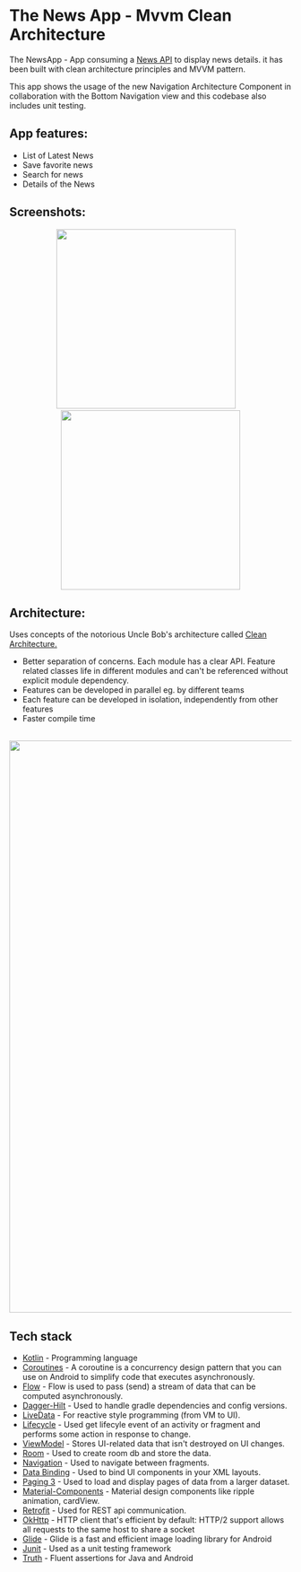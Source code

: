 
# The News App - Mvvm Clean Architecture

The NewsApp - App consuming a [News API](https://newsapi.org) to display news details. it has been built with clean architecture principles and MVVM pattern.

This app shows the usage of the new Navigation Architecture Component in collaboration with the Bottom Navigation view and this codebase also includes unit testing.


## App features:

 - List of Latest News
 - Save favorite news
 - Search for news
- Details of the News

## Screenshots:
<p align="center"><kbd><img src="https://user-images.githubusercontent.com/32154905/215327933-5c1b57a1-de85-4c8b-835a-bfaabd177b8e.jpg" width="320"></kbd>&nbsp;&nbsp;&nbsp;&nbsp;<kbd><img src="https://user-images.githubusercontent.com/32154905/215327935-f7c23604-e961-46e6-8d81-2cc7ed43c76f.jpg" width="320"></kbd><p>

## Architecture:
Uses concepts of the notorious Uncle Bob's architecture called [Clean Architecture.](https://blog.cleancoder.com/uncle-bob/2012/08/13/the-clean-architecture.html)

 - Better separation of concerns. Each module has a clear API. Feature related classes life in different modules and can't be referenced without explicit module dependency.
 - Features can be developed in parallel eg. by different teams
 - Each feature can be developed in isolation, independently from other features
- Faster compile time
<p align="center"><br><img src="https://user-images.githubusercontent.com/32154905/215327633-ddad324e-29ac-4aaf-9207-cac798b925b0.png" width="1020"><p>

## Tech stack

- [Kotlin](https://kotlinlang.org/) - Programming language
- [Coroutines](https://github.com/Kotlin/kotlinx.coroutines) - A coroutine is a concurrency design pattern that you can use on Android to simplify code that executes asynchronously.
- [Flow](https://kotlinlang.org/api/kotlinx.coroutines/kotlinx-coroutines-core/kotlinx.coroutines.flow/) - Flow is used to pass (send) a stream of data that can be computed asynchronously.
- [Dagger-Hilt](https://developer.android.com/training/dependency-injection/hilt-android) - Used to handle gradle dependencies and config versions.
- [LiveData](https://developer.android.com/topic/libraries/architecture/livedata) - For reactive style programming (from VM to UI).
- [Lifecycle](https://developer.android.com/jetpack/androidx/releases/lifecycle) - Used get lifecyle event of an activity or fragment and performs some action in response to change.
- [ViewModel](https://developer.android.com/topic/libraries/architecture/viewmodel) - Stores UI-related data that isn't destroyed on UI changes.
- [Room](https://developer.android.com/training/data-storage/room) - Used to create room db and store the data.
- [Navigation](https://developer.android.com/guide/navigation/navigation-getting-started) - Used to navigate between fragments.
- [Data Binding](https://developer.android.com/topic/libraries/data-binding) - Used to bind UI components in your XML layouts.
- [Paging 3](https://developer.android.com/topic/libraries/architecture/paging/v3-overview) - Used to load and display pages of data from a larger dataset.
- [Material-Components](https://github.com/material-components/material-components-android) - Material design components like ripple animation, cardView.
- [Retrofit](https://github.com/square/retrofit) - Used for REST api communication.
- [OkHttp](https://square.github.io/okhttp/) - HTTP client that's efficient by default: HTTP/2 support allows all requests to the same host to share a socket
- [Glide](https://bumptech.github.io/glide/) - Glide is a fast and efficient image loading library for Android
- [Junit](https://developer.android.com/training/testing/local-tests) - Used as a unit testing framework
- [Truth](https://truth.dev/) - Fluent assertions for Java and Android
